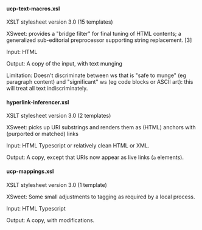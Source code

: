 

#### ucp-text-macros.xsl

XSLT stylesheet version 3.0 (15 templates)

XSweet: provides a "bridge filter" for final tuning of HTML contents; a generalized sub-editorial preprocessor supporting string replacement. [3]

Input: HTML

Output: A copy of the input, with text munging

Limitation: Doesn't discriminate between ws that is "safe to munge" (eg paragraph content) and "significant" ws (eg code blocks or ASCII art): this will treat all text indiscriminately.

#### hyperlink-inferencer.xsl

XSLT stylesheet version 3.0 (2 templates)

XSweet: picks up URI substrings and renders them as (HTML) anchors with (purported or matched) links

Input: HTML Typescript or relatively clean HTML or XML.

Output: A copy, except that URIs now appear as live links (`a` elements).

#### ucp-mappings.xsl

XSLT stylesheet version 3.0 (1 template)

XSweet: Some small adjustments to tagging as required by a local process.

Input: HTML Typescript

Output: A copy, with modifications.